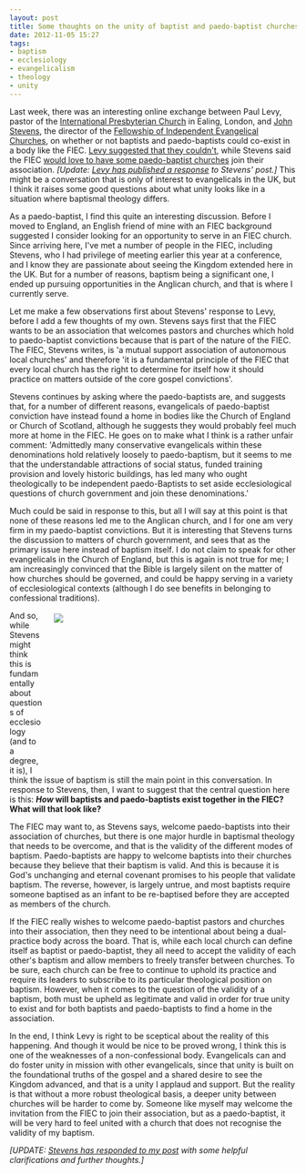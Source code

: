 ```yaml
---
layout: post
title: Some thoughts on the unity of baptist and paedo-baptist churches
date: 2012-11-05 15:27
tags:
- baptism
- ecclesiology
- evangelicalism
- theology
- unity
---
```

<p>Last week, there was an interesting online exchange between Paul Levy, pastor of the <a href="http://www.ipc-ealing.co.uk/staff.html" target="_blank">International Presbyterian Church</a> in Ealing, London, and <a href="https://twitter.com/_JohnStevens" target="_blank">John Stevens</a>, the director of the <a href="http://www.fiec.org.uk/" target="_blank">Fellowship of Independent Evangelical Churches</a>, on whether or not baptists and paedo-baptists could co-exist in a body like the FIEC. <a href="http://www.reformation21.org/blog/2012/10/a-question-for-fiec.php" target="_blank">Levy suggested that they couldn't</a>, while Stevens said the FIEC <a href="http://www.john-stevens.com/2012/11/answering-paul-levy-where-are-all.html" target="_blank">would love to have some paedo-baptist churches</a> join their association. <em>[Update: <a href="http://www.reformation21.org/blog/2012/11/why-paedobaptism-leads-to-pres.php" target="_blank">Levy has published a response</a> to Stevens' post.]</em> This might be a conversation that is only of interest to evangelicals in the UK, but I think it raises some good questions about what unity looks like in a situation where baptismal theology differs.</p>
<p>As a paedo-baptist, I find this quite an interesting discussion.  Before I moved to England, an English friend of mine with an FIEC  background suggested I consider looking for an opportunity to serve in  an FIEC church. Since arriving here, I've met a number of people in the  FIEC, including Stevens, who I had privilege of meeting earlier this  year at a conference, and I know they are passionate about seeing the  Kingdom extended here in the UK. But for a number of reasons, baptism  being a significant one, I ended up pursuing opportunities in the  Anglican church, and that is where I currently serve.</p>
<p>Let me make a few observations first about Stevens' response to Levy,  before I add a few thoughts of my own. Stevens says first that the FIEC  wants to be an association that welcomes pastors and churches which  hold to paedo-baptist convictions because that is part of the nature of  the FIEC. The FIEC, Stevens writes, is 'a mutual support association of  autonomous local churches' and therefore 'it is a fundamental principle  of the FIEC that every local church has the right to determine for  itself how it should practice on matters outside of the core gospel  convictions'.</p>
<p>Stevens continues by asking where the paedo-baptists are, and suggests that, for a number of different reasons, evangelicals of  paedo-baptist conviction have instead found a home in bodies like the  Church of England or Church of Scotland, although he suggests they would  probably feel much more at home in the FIEC. He goes on to make what I  think is a rather unfair comment: 'Admittedly many conservative  evangelicals within these denominations hold relatively loosely to  paedo-baptism, but it seems to me that the understandable attractions of  social status, funded training provision and lovely historic buildings,  has led many who ought theologically to be independent paedo-Baptists  to set aside ecclesiological questions of church government and join  these denominations.'</p>
<p>Much could be said in response to this, but all I will say at this  point is that none of these reasons led me to the Anglican church, and I  for one am very firm in my paedo-baptist convictions. But it is  interesting that Stevens turns the discussion to matters of church  government, and sees that as the primary issue here instead of baptism  itself. I do not claim to speak for other evangelicals in the Church of  England, but this is again is not true for me; I am increasingly  convinced that the Bible is largely silent on the matter of how churches  should be governed, and could be happy serving in a variety of  ecclesiological contexts (although I do see benefits in belonging to  confessional traditions).</p>
<div style="float: right; margin: 5px 1px 0px 20px; width: 425px; height: 283px;"><img src="https://dl.dropbox.com/u/3897986/Jake%20Blog%20Images/team2.jpg" /></div>
<p>And so, while Stevens might think this is fundamentally about questions of ecclesiology (and to a degree, it is), I think the issue of baptism is still the main point in this conversation. In response to Stevens, then, I want to suggest that the central question  here is this: <strong><em>How</em> will baptists and paedo-baptists exist together in the FIEC? What will that look like?</strong></p>
<p>The FIEC may want to, as Stevens says, welcome paedo-baptists into  their association of churches, but there is one major hurdle in  baptismal theology that needs to be overcome, and that is the validity  of the different modes of baptism. Paedo-baptists are happy to welcome  baptists into their churches because they believe that their baptism is  valid. And this is because it is God's unchanging and eternal covenant promises to his people that validate baptism. The reverse, however, is largely untrue, and most baptists require  someone baptised as an infant to be re-baptised before they are accepted  as members of the church.</p>
<p>If the FIEC really wishes to welcome paedo-baptist pastors and  churches into their association, then they need to be intentional about  being a dual-practice body across the board. That is, while each local  church can define itself as baptist or paedo-baptist, they all need to  accept the validity of each other's baptism and allow members to freely  transfer between churches. To be sure, each church can be free to  continue to uphold its practice and require its leaders to subscribe to its particular  theological position on baptism. However, when it comes to the question  of the validity of a baptism, both must be upheld as legitimate and  valid in order for true unity to exist and for both baptists and paedo-baptists to find a home in the association.</p>
<p>In the end, I think Levy is right to be sceptical about the reality  of this happening. And though it would be nice to be proved wrong, I  think this is one of the weaknesses of a non-confessional body.  Evangelicals can and do foster unity in mission with other evangelicals,  since that unity is built on the foundational truths of the gospel and a  shared desire to see the Kingdom advanced, and that is a unity I applaud  and support. But the reality is that without a more robust theological basis, a  deeper unity between churches will be harder to come by. Someone like  myself may welcome the invitation from the FIEC to join their  association, but as a paedo-baptist, it will be very hard to feel united  with a church that does not recognise the validity of my baptism.</p>

<em>[UPDATE: <a href="http://www.john-stevens.com/2012/11/responding-to-jake-belder-84-of-fiec.html" target="_blank">Stevens has responded to my post</a> with some helpful clarifications and further thoughts.]</em>
